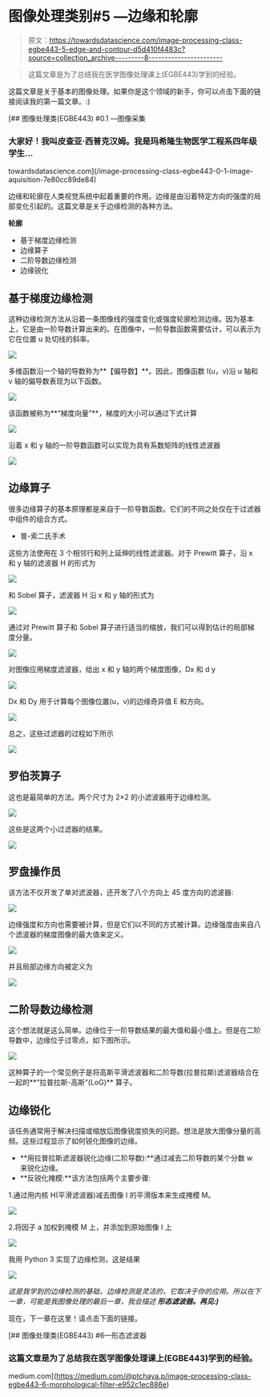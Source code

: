 # 图像处理类别#5 —边缘和轮廓

> 原文：<https://towardsdatascience.com/image-processing-class-egbe443-5-edge-and-contour-d5d410f4483c?source=collection_archive---------8----------------------->

> 这篇文章是为了总结我在医学图像处理课上(EGBE443)学到的经验。

这篇文章是关于基本的图像处理。如果你是这个领域的新手，你可以点击下面的链接阅读我的第一篇文章。:)

[](/image-processing-class-egbe443-0-1-image-aquisition-7e80cc89de84) [## 图像处理类(EGBE443) #0.1 —图像采集

### 大家好！我叫皮查亚·西普克汉姆。我是玛希隆生物医学工程系四年级学生…

towardsdatascience.com](/image-processing-class-egbe443-0-1-image-aquisition-7e80cc89de84) 

边缘和轮廓在人类视觉系统中起着重要的作用。边缘是由沿着特定方向的强度的局部变化引起的。这篇文章是关于边缘检测的各种方法。

**轮廓**

*   基于梯度边缘检测
*   边缘算子
*   二阶导数边缘检测
*   边缘锐化

## 基于梯度边缘检测

这种边缘检测方法从沿着一条图像线的强度变化或强度轮廓检测边缘。因为基本上，它是由一阶导数计算出来的。在图像中，一阶导数函数需要估计，可以表示为它在位置 u 处切线的斜率。

![](img/557704e35a401ec7fb78aca64a4a2d52.png)

多维函数沿一个轴的导数称为**【偏导数】**。因此，图像函数 I(u，v)沿 u 轴和 v 轴的偏导数表现为以下函数。

![](img/f0706126dbb582fbd7cf10f58b2b0bc0.png)

该函数被称为**“梯度向量”**，梯度的大小可以通过下式计算

![](img/68f0ba6d0f66666f7c3f76d5148424a6.png)

沿着 x 和 y 轴的一阶导数函数可以实现为具有系数矩阵的线性滤波器

![](img/8126ce5d7579f9091eb0b14b92941bf5.png)

## 边缘算子

很多边缘算子的基本原理都是来自于一阶导数函数。它们的不同之处仅在于过滤器中组件的组合方式。

*   普-索二氏手术

这些方法使用在 3 个相邻行和列上延伸的线性滤波器。对于 Prewitt 算子，沿 x 和 y 轴的滤波器 H 的形式为

![](img/24429ca1996aac5b2fa4d29cb6007292.png)

和 Sobel 算子，滤波器 H 沿 x 和 y 轴的形式为

![](img/33f8551b0295e500241081a01d022672.png)

通过对 Prewitt 算子和 Sobel 算子进行适当的缩放，我们可以得到估计的局部梯度分量。

![](img/a14a105c2c0dd0eae4037ddf601691e0.png)

对图像应用梯度滤波器，给出 x 和 y 轴的两个梯度图像，Dx 和 d y

![](img/da68d715b7aeed07f083b91a9994a509.png)

Dx 和 Dy 用于计算每个图像位置(u，v)的边缘奇异值 E 和方向。

![](img/b800d00b1cceac5c2717f03d7a50c85c.png)

总之，这些过滤器的过程如下所示

![](img/f46ec5f221699824e8e9f51af4f0774a.png)

## 罗伯茨算子

这也是最简单的方法。两个尺寸为 2×2 的小滤波器用于边缘检测。

![](img/fb9f9b314311883a3a7f792801b250c7.png)

这些是这两个小过滤器的结果。

![](img/9ec2fbcd54cba1651514657100391a74.png)

## 罗盘操作员

该方法不仅开发了单对滤波器，还开发了八个方向上 45 度方向的滤波器:

![](img/2bc35a6768da53f7e86435a491e245a6.png)

边缘强度和方向也需要被计算，但是它们以不同的方式被计算。边缘强度由来自八个滤波器的梯度图像的最大值来定义。

![](img/263e6907a4b57cfdd213a189402c2024.png)

并且局部边缘方向被定义为

![](img/3ad5ec1059231ecdfb3696ef6e755f1d.png)

## 二阶导数边缘检测

这个想法就是这么简单。边缘位于一阶导数结果的最大值和最小值上。但是在二阶导数中，边缘位于过零点，如下图所示。

![](img/8e2bc2235a8954e28c50f77c73996f47.png)

这种算子的一个常见例子是将高斯平滑滤波器和二阶导数(拉普拉斯)滤波器结合在一起的**“拉普拉斯-高斯”(LoG)** 算子。

## 边缘锐化

该任务通常用于解决扫描或缩放后图像锐度损失的问题。想法是放大图像分量的高频。这些过程显示了如何锐化图像的边缘。

*   **用拉普拉斯滤波器锐化边缘(二阶导数):**通过减去二阶导数的某个分数 w 来锐化边缘。
*   **反锐化掩模:**该方法包括两个主要步骤:

1.通过用内核 H(平滑滤波器)减去图像 I 的平滑版本来生成掩模 M。

![](img/a16c770619ceee96fed9d9b16b4bd192.png)

2.将因子 a 加权到掩模 M 上，并添加到原始图像 I 上

![](img/f39becc7c90f4b351da2c51f551d226a.png)

我用 Python 3 实现了边缘检测，这是结果

![](img/70ce544c319aa4e47c122fef3d20416d.png)

*这是我学到的边缘检测的基础，边缘检测是灵活的，它取决于你的应用。所以在下一章，可能是我图像处理的最后一章，我会描述* ***形态滤波器。再见:)***

现在，下一章在这里！请点击下面的链接。

[](https://medium.com/@ptchaya.p/image-processing-class-egbe443-6-morphological-filter-e952c1ec886e) [## 图像处理类(EGBE443) #6—形态滤波器

### 这篇文章是为了总结我在医学图像处理课上(EGBE443)学到的经验。

medium.com](https://medium.com/@ptchaya.p/image-processing-class-egbe443-6-morphological-filter-e952c1ec886e)